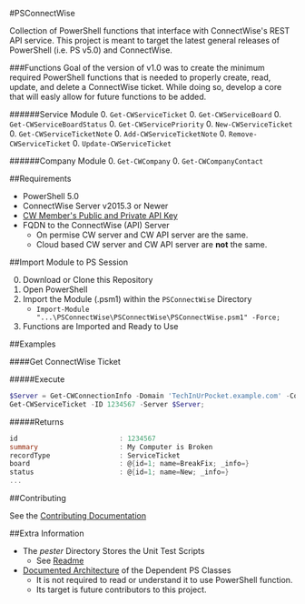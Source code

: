 #PSConnectWise  

Collection of PowerShell functions that interface with ConnectWise's REST API service. This project
is meant to target the latest general releases of PowerShell (i.e. PS v5.0) and ConnectWise.

###Functions
Goal of the version of v1.0 was to create the minimum required PowerShell functions that is needed 
to properly create, read, update, and delete a ConnectWise ticket. While doing so, develop a core 
that will easly allow for future functions to be added. 

######Service Module
0. `Get-CWServiceTicket`
0. `Get-CWServiceBoard`
0. `Get-CWServiceBoardStatus`
0. `Get-CWServicePriority`
0. `New-CWServiceTicket`
0. `Get-CWServiceTicketNote`
0. `Add-CWServiceTicketNote`
0. `Remove-CWServiceTicket`
0. `Update-CWServiceTicket`

######Company Module
0. `Get-CWCompany`
0. `Get-CWCompanyContact`
        
        
##Requirements

- PowerShell 5.0
- ConnectWise Server v2015.3 or Newer
- [CW Member's Public and Private API Key](./doc/DevCreateCWApiKey.md)
- FQDN to the ConnectWise (API) Server
  - On permise CW server and CW API server are the same.
  - Cloud based CW server and CW API server are **not** the same.

##Import Module to PS Session

0. Download or Clone this Repository
0. Open PowerShell
0. Import the Module (.psm1) within the `PSConnectWise` Directory
   - `Import-Module "...\PSConnectWise\PSConnectWise\PSConnectWise.psm1" -Force;`
0. Functions are Imported and Ready to Use

##Examples

####Get ConnectWise Ticket

#####Execute
```powershell
$Server = Get-CWConnectionInfo -Domain 'TechInUrPocket.example.com' -CompanyName 'TechInUrPocket' -PublicKey '...' -PrivateKey '...';`
Get-CWServiceTicket -ID 1234567 -Server $Server;
```
#####Returns
```powershell
id                         : 1234567
summary                    : My Computer is Broken
recordType                 : ServiceTicket
board                      : @{id=1; name=BreakFix; _info=}
status                     : @{id=1; name=New; _info=}
... 
```

##Contributing

See the [Contributing Documentation](./CONTRIBUTING.md)

##Extra Information
- The *pester* Directory Stores the Unit Test Scripts
  - See [Readme](https://github.com/sgtoj/ConnectWisePSModule/tree/master/pester)
- [Documented Architecture](https://github.com/sgtoj/ConnectWisePSModule/blob/master/doc/ClassArchitectures.md) of the Dependent PS Classes
  - It is not required to read or understand it to use PowerShell function.
  - Its target is future contributors to this project.
